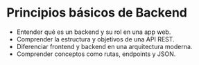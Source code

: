 # Principios básicos de Backend

- Entender qué es un backend y su rol en una app web.
- Comprender la estructura y objetivos de una API REST.
- Diferenciar frontend y backend en una arquitectura moderna.
- Comprender conceptos como rutas, endpoints y JSON.